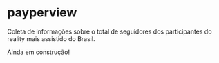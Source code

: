 # payperview
Coleta de informações sobre o total de seguidores dos participantes do reality mais assistido do Brasil. 

Ainda em construção!
